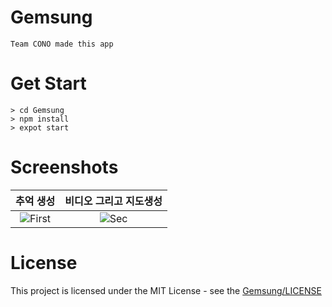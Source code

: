 # Gemsung
    Team CONO made this app
# Get Start
    > cd Gemsung
    > npm install
    > expot start
# Screenshots
| 추억 생성 | 비디오 그리고 지도생성 |
|:-:|:-:|
| ![First](https://user-images.githubusercontent.com/33346331/66270306-bdddb580-e88c-11e9-8bf3-3b92dafab1e6.jpg) | ![Sec](https://user-images.githubusercontent.com/33346331/66270305-bdddb580-e88c-11e9-9b62-2cb1b25ce60f.jpg) |
# License
This project is licensed under the MIT License - see the [Gemsung/LICENSE](LICENSE)
